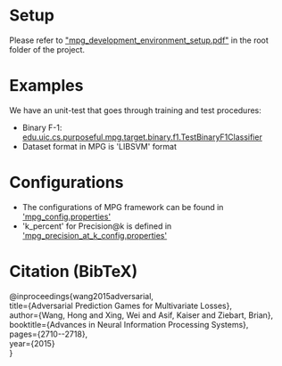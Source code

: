 # Setup
Please refer to ["mpg_development_environment_setup.pdf"](https://github.com/hwang207/mpg_java/blob/master/mpg_development_environment_setup.pdf) in the root folder of the project.

# Examples
We have an unit-test that goes through training and test procedures:
* Binary F-1: [edu.uic.cs.purposeful.mpg.target.binary.f1.TestBinaryF1Classifier](https://github.com/hwang207/mpg_java/blob/master/mpg_java/src/test/java/edu/uic/cs/purposeful/mpg/target/binary/f1/TestBinaryF1Classifier.java)
* Dataset format in MPG is 'LIBSVM' format

# Configurations
* The configurations of MPG framework can be found in ['mpg_config.properties'](https://github.com/hwang207/mpg_java/blob/master/mpg_java/src/main/resources/edu/uic/cs/purposeful/mpg/mpg_config.properties)
* 'k_percent' for Precision@k is defined in ['mpg_precision_at_k_config.properties'](https://github.com/hwang207/mpg_java/blob/master/mpg_java/src/main/resources/edu/uic/cs/purposeful/mpg/target/binary/precision/mpg_precision_at_k_config.properties)

# Citation (BibTeX)
@inproceedings{wang2015adversarial,  
  title={Adversarial Prediction Games for Multivariate Losses},  
  author={Wang, Hong and Xing, Wei and Asif, Kaiser and Ziebart, Brian},  
  booktitle={Advances in Neural Information Processing Systems},  
  pages={2710--2718},  
  year={2015}  
}
